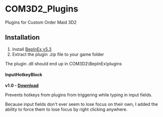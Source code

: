 # COM3D2_Plugins
Plugins for Custom Order Maid 3D2


## Installation
1. Install [BepInEx v5.3](https://github.com/BepInEx/BepInEx/releases)
2. Extract the plugin .zip file to your game folder

The plugin .dll should end up in COM3D2\BepInEx\plugins

#### InputHotkeyBlock
**v1.0 - [Download](https://github.com/DeathWeasel1337/COM3D2_Plugins/releases/download/v1/COM3D2.InputHotkeyBlock.v1.0.zip)**<br/>

Prevents hotkeys from plugins from triggering while typing in input fields.

Because input fields don't ever seem to lose focus on their own, I added the ability to force them to lose focus by right clicking anywhere. 
